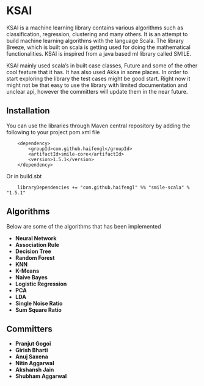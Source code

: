 KSAI
=====

KSAI is a machine learning library contains various algorithms such as classification, regression, clustering and many others. It is an attempt to build machine learning algorithms with the language Scala. The library Breeze, which is built on scala is getting used for doing the mathematical functionalities. KSAI is inspired from a java based ml library called SMILE.

KSAI mainly used scala’s in built case classes, Future and some of the other cool feature that it has. It has also used Akka in some places. In order to start exploring the library the test cases might be good start. Right now it might not be that easy to use the library with limited documentation and unclear api, however the committers will update them in the near future.


Installation
-------------

You can use the libraries through Maven central repository by adding the following to your project pom.xml file

```
    <dependency>
        <groupId>com.github.haifengl</groupId>
 	    <artifactId>smile-core</artifactId>
 	    <version>1.5.1</version>
    </dependency>
```

Or in build.sbt

```
    libraryDependencies += "com.github.haifengl" %% "smile-scala" % "1.5.1"
```

Algorithms
--------------

Below are some of the algorithms that has been implemented

* **Neural Network**
* **Association Rule**
* **Decision Tree**
* **Random Forest**
* **KNN**
* **K-Means**
* **Naive Bayes**
* **Logistic Regression**
* **PCA**
* **LDA**
* **Single Noise Ratio**
* **Sum Square Ratio**

Committers
-------------

* **Pranjut Gogoi**
* **Girish Bharti**
* **Anuj Saxena**
* **Nitin Aggarwal**
* **Akshansh Jain**
* **Shubham Aggarwal**
